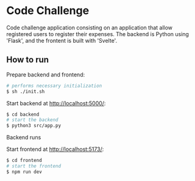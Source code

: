# Code Challenge

Code challenge application consisting on an application that allow registered users to register their expenses.
The backend is Python using 'Flask', and the frontent is built with 'Svelte'.

## How to run

Prepare backend and frontend:

```sh
# performs necessary initialization
$ sh ./init.sh
```

Start backend at [http://localhost:5000/](http://localhost:5000/):

```sh
$ cd backend
# start the backend
$ python3 src/app.py
```

Backend runs 

Start frontend at [http://localhost:5173/](http://localhost:5173/):

```sh
$ cd frontend
# start the frontend
$ npm run dev
```